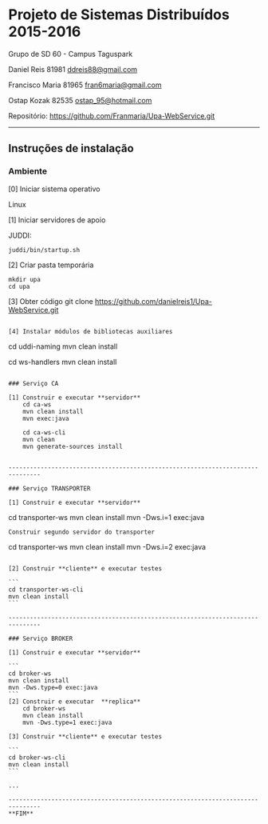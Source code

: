 # Projeto de Sistemas Distribuídos 2015-2016 #

Grupo de SD 60 - Campus Taguspark


Daniel Reis 81981 ddreis88@gmail.com

Francisco Maria 81965 fran6maria@gmail.com

Ostap Kozak 82535 ostap_95@hotmail.com

Repositório:
https://github.com/Franmaria/Upa-WebService.git

-------------------------------------------------------------------------------

## Instruções de instalação 


### Ambiente

[0] Iniciar sistema operativo

Linux



[1] Iniciar servidores de apoio

JUDDI:
```
juddi/bin/startup.sh
```

[2] Criar pasta temporária

```
mkdir upa
cd upa

```


[3] Obter código
git clone https://github.com/danielreis1/Upa-WebService.git 

```

[4] Instalar módulos de bibliotecas auxiliares

```
cd uddi-naming
mvn clean install

cd ws-handlers
mvn clean install
```

### Serviço CA

[1] Construir e executar **servidor**
	cd ca-ws
	mvn clean install
	mvn exec:java

	cd ca-ws-cli
	mvn clean
	mvn generate-sources install


-------------------------------------------------------------------------------

### Serviço TRANSPORTER

[1] Construir e executar **servidor**

```
cd transporter-ws
mvn clean install
mvn -Dws.i=1 exec:java
```
Construir segundo servidor do transporter
```
cd transporter-ws
mvn clean install
mvn -Dws.i=2 exec:java
````

[2] Construir **cliente** e executar testes

```
cd transporter-ws-cli
mvn clean install
```

-------------------------------------------------------------------------------

### Serviço BROKER

[1] Construir e executar **servidor**

```
cd broker-ws
mvn clean install
mvn -Dws.type=0 exec:java
```
[2] Construir e executar  **replica** 
	cd broker-ws
	mvn clean install
	mvn -Dws.type=1 exec:java

[3] Construir **cliente** e executar testes

```
cd broker-ws-cli
mvn clean install
```

...

-------------------------------------------------------------------------------
**FIM**
